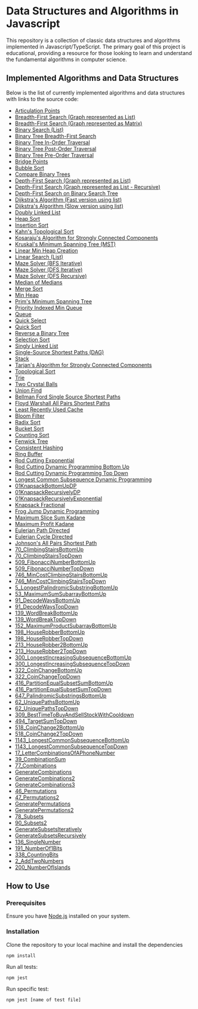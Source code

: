 # Data Structures and Algorithms in Javascript

This repository is a collection of classic data structures and algorithms implemented in Javascript/TypeScript. The primary goal of this project is educational, providing a resource for those looking to learn and understand the fundamental algorithms in computer science.

## Implemented Algorithms and Data Structures

Below is the list of currently implemented algorithms and data structures with links to the source code:

-   [Articulation Points](./src/ArticulationPoints.ts)
-   [Breadth-First Search (Graph represented as List)](./src/BFSGraphList.ts)
-   [Breadth-First Search (Graph represented as Matrix)](./src/BFSGraphMatrix.ts)
-   [Binary Search (List)](./src/BinarySearchList.ts)
-   [Binary Tree Breadth-First Search](./src/BinaryTreeBFS.ts)
-   [Binary Tree In-Order Traversal](./src/BinaryTreeInOrder.ts)
-   [Binary Tree Post-Order Traversal](./src/BinaryTreePostOrder.ts)
-   [Binary Tree Pre-Order Traversal](./src/BinaryTreePreOrder.ts)
-   [Bridge Points](./src/BridgePoints.ts)
-   [Bubble Sort](./src/BubbleSort.ts)
-   [Compare Binary Trees](./src/CompareBinaryTrees.ts)
-   [Depth-First Search (Graph represented as List)](./src/DFSGraphListIterative.ts)
-   [Depth-First Search (Graph represented as List - Recursive)](./src/DFSGraphListRecursive.ts)
-   [Depth-First Search on Binary Search Tree](./src/DFSOnBinarySearchTree.ts)
-   [Dijkstra's Algorithm (Fast version using list)](./src/DijkstraListFast.ts)
-   [Dijkstra's Algorithm (Slow version using list)](./src/DijkstraListSlow.ts)
-   [Doubly Linked List](./src/DoublyLinkedList.ts)
-   [Heap Sort](./src/HeapSort.ts)
-   [Insertion Sort](./src/InsertionSort.ts)
-   [Kahn's Topological Sort](./src/KahnTopologicalSort.ts)
-   [Kosaraju's Algorithm for Strongly Connected Components](./src/KosarajuStrongConnectedComponents.ts)
-   [Kruskal's Minimum Spanning Tree (MST)](./src/KruskalMST.ts)
-   [Linear Min Heap Creation](./src/LinearMinHeapCreation.ts)
-   [Linear Search (List)](./src/LinearSearchList.ts)
-   [Maze Solver (BFS Iterative)](./src/MazeSolverBFSIterative.ts)
-   [Maze Solver (DFS Iterative)](./src/MazeSolverDFSIterative.ts)
-   [Maze Solver (DFS Recursive)](./src/MazeSolverDFSRecursive.ts)
-   [Median of Medians](./src/MedianOfMedians.ts)
-   [Merge Sort](./src/MergeSort.ts)
-   [Min Heap](./src/MinHeap.ts)
-   [Prim's Minimum Spanning Tree](./src/PrimsMST.ts)
-   [Priority Indexed Min Queue](./src/PriorityIndexedMinQueue.ts)
-   [Queue](./src/Queue.ts)
-   [Quick Select](./src/QuickSelect.ts)
-   [Quick Sort](./src/QuickSort.ts)
-   [Reverse a Binary Tree](./src/ReverseBinaryTree.ts)
-   [Selection Sort](./src/SelectSort.ts)
-   [Singly Linked List](./src/SinglyLinkedList.ts)
-   [Single-Source Shortest Paths (DAG)](./src/SSSPDAG.ts)
-   [Stack](./src/Stack.ts)
-   [Tarjan's Algorithm for Strongly Connected Components](./src/TarjanStrongConnectedComponents.ts)
-   [Topological Sort](./src/TopologicalSort.ts)
-   [Trie](./src/Trie.ts)
-   [Two Crystal Balls](./src/TwoCrystalBalls.ts)
-   [Union Find](./src/UnionFind.ts)
-   [Bellman Ford Single Source Shortest Paths](./src/BellmanFord.ts)
-   [Floyd Warshall All Pairs Shortest Paths](./src/FloydWarshallAPSP.ts)
-   [Least Recently Used Cache](./src/LeastRecentlyUsedCache.ts)
-   [Bloom Filter](./src/BloomFilter.ts)
-   [Radix Sort](./src/RadixSort.ts)
-   [Bucket Sort](./src/BucketSort.ts)
-   [Counting Sort](./src/CountingSort.ts)
-   [Fenwick Tree](./src/FenwickTree.ts)
-   [Consistent Hashing](./src/ConsistentHashing.ts)
-   [Ring Buffer](./src/RingBuffer.ts)
-   [Rod Cutting Exponential](./src/09_dynamic_programming/1D/RodCuttingExponential.ts)
-   [Rod Cutting Dynamic Programming Bottom Up](./src/09_dynamic_programming/1D/RodCuttingBottomUp.ts)
-   [Rod Cutting Dynamic Programming Top Down](./src/09_dynamic_programming/1D/RodCuttingTopDown.ts)
-   [Longest Common Subsequence Dynamic Programming](./src/LongestCommonSubsequenceDP.ts)
-   [01KnapsackBottomUpDP](./src/01KnapsackBottomUpDP.ts)
-   [01KnapsackRecursivelyDP](./src/01KnapsackRecursivelyDP.ts)
-   [01KnapsackRecursivelyExponential](./src/01KnapsackRecursivelyExponential.ts)
-   [Knapsack Fractional](./src/01KnapsackFractional.ts)
-   [Frog Jump Dynamic Programming](./src/FrogJumpDP.ts)
-   [Maximum Slice Sum Kadane](./src/MaximumSliceSumKadane.ts)
-   [Maximum Profit Kadane](./src/MaxProfitKadane.ts)
-   [Eulerian Path Directed](./src/EulerianPathDirected.ts)
-   [Eulerian Cycle Directed](./src/EulerianCycleDirected.ts)
-   [Johnson's All Pairs Shortest Path](./src/JohnsonAPSP.ts)
-   [70_ClimbingStairsBottomUp](./src/09_dynamic_programming/1D/leetcode/easy/70_ClimbingStairsBottomUp.ts)
-   [70_ClimbingStairsTopDown](./src/09_dynamic_programming/1D/leetcode/easy/70_ClimbingStairsTopDown.ts)
-   [509_FibonacciNumberBottomUp](./src/09_dynamic_programming/1D/leetcode/easy/509_FibonacciNumberBottomUp.ts)
-   [509_FibonacciNumberTopDown](./src/09_dynamic_programming/1D/leetcode/easy/509_FibonacciNumberTopDown.ts)
-   [746_MinCostClimbingStairsBottomUp](./src/09_dynamic_programming/1D/leetcode/easy/746_MinCostClimbingStairsBottomUp.ts)
-   [746_MinCostClimbingStairsTopDown](./src/09_dynamic_programming/1D/leetcode/easy/746_MinCostClimbingStairsTopDown.ts)
-   [5_LongestPalindromicSubstringBottomUp](./src/09_dynamic_programming/1D/leetcode/medium/5_LongestPalindromicSubstringBottomUp.ts)
-   [53_MaximumSumSubarrayBottomUp](./src/09_dynamic_programming/1D/leetcode/medium/53_MaximumSumSubarrayBottomUp.ts)
-   [91_DecodeWaysBottomUp](./src/09_dynamic_programming/1D/leetcode/medium/91_DecodeWaysBottomUp.ts)
-   [91_DecodeWaysTopDown](./src/09_dynamic_programming/1D/leetcode/medium/91_DecodeWaysTopDown.ts)
-   [139_WordBreakBottomUp](./src/09_dynamic_programming/1D/leetcode/medium/139_WordBreakBottomUp.ts)
-   [139_WordBreakTopDown](./src/09_dynamic_programming/1D/leetcode/medium/139_WordBreakTopDown.ts)
-   [152_MaximumProductSubarrayBottomUp](./src/09_dynamic_programming/1D/leetcode/medium/152_MaximumProductSubarrayBottomUp.ts)
-   [198_HouseRobberBottomUp](./src/09_dynamic_programming/1D/leetcode/medium/198_HouseRobberBottomUp.ts)
-   [198_HouseRobberTopDown](./src/09_dynamic_programming/1D/leetcode/medium/198_HouseRobberTopDown.ts)
-   [213_HouseRobber2BottomUp](./src/09_dynamic_programming/1D/leetcode/medium/213_HouseRobber2BottomUp.ts)
-   [213_HouseRobber2TopDown](./src/09_dynamic_programming/1D/leetcode/medium/213_HouseRobber2TopDown.ts)
-   [300_LongestIncreasingSubsequenceBottomUp](./src/09_dynamic_programming/1D/leetcode/medium/300_LongestIncreasingSubsequenceBottomUp.ts)
-   [300_LongestIncreasingSubsequenceTopDown](./src/09_dynamic_programming/1D/leetcode/medium/300_LongestIncreasingSubsequenceTopDown.ts)
-   [322_CoinChangeBottomUp](./src/09_dynamic_programming/1D/leetcode/medium/322_CoinChangeBottomUp.ts)
-   [322_CoinChangeTopDown](./src/09_dynamic_programming/1D/leetcode/medium/322_CoinChangeTopDown.ts)
-   [416_PartitionEqualSubsetSumBottomUp](./src/09_dynamic_programming/1D/leetcode/medium/416_PartitionEqualSubsetSumBottomUp.ts)
-   [416_PartitionEqualSubsetSumTopDown](./src/09_dynamic_programming/1D/leetcode/medium/416_PartitionEqualSubsetSumTopDown.ts)
-   [647_PalindromicSubstringsBottomUp](./src/09_dynamic_programming/1D/leetcode/medium/647_PalindromicSubstringsBottomUp.ts)
-   [62_UniquePathsBottomUp](./src/09_dynamic_programming/2D/leetcode/medium/62_UniquePathsBottomUp.ts)
-   [62_UniquePathsTopDown](./src/09_dynamic_programming/2D/leetcode/medium/62_UniquePathsTopDown.ts)
-   [309_BestTimeToBuyAndSellStockWithCooldown](./src/09_dynamic_programming/2D/leetcode/medium/309_BestTimeToBuyAndSellStockWithCooldown.ts)
-   [494_TargetSumTopDown](./src/09_dynamic_programming/2D/leetcode/medium/494_TargetSumTopDown.ts)
-   [518_CoinChange2BottomUp](./src/09_dynamic_programming/2D/leetcode/medium/518_CoinChange2BottomUp.ts)
-   [518_CoinChange2TopDown](./src/09_dynamic_programming/2D/leetcode/medium/518_CoinChange2TopDown.ts)
-   [1143_LongestCommonSubsequenceBottomUp](./src/09_dynamic_programming/2D/leetcode/medium/1143_LongestCommonSubsequenceBottomUp.ts)
-   [1143_LongestCommonSubsequenceTopDown](./src/09_dynamic_programming/2D/leetcode/medium/1143_LongestCommonSubsequenceTopDown.ts)
-   [17_LetterCombinationsOfAPhoneNumber](src/14_combinatorics/combinations/leetcode/medium/17_LetterCombinationsOfAPhoneNumber.ts)
-   [39_CombinationSum](./src/14_combinatorics/combinations/leetcode/medium/39_CombinationSum.ts)
-   [77_Combinations](./src/14_combinatorics/combinations/leetcode/medium/77_Combinations.ts)
-   [GenerateCombinations](./src/14_combinatorics/combinations/GenerateCombinations.ts)
-   [GenerateCombinations2](./src/14_combinatorics/combinations/GenerateCombinations2.ts)
-   [GenerateCombinations3](./src/14_combinatorics/combinations/GenerateCombinations3.ts)
-   [46_Permutations](./src/14_combinatorics/permutations/leetcode/medium/46_Permutations.ts)
-   [47_Permutations2](./src/14_combinatorics/permutations/leetcode/medium/47_Permutations2.ts)
-   [GeneratePermutations](./src/14_combinatorics/permutations/GeneratePermutations.ts)
-   [GeneratePermutations2](./src/14_combinatorics/permutations/GeneratePermutations2.ts)
-   [78_Subsets](./src/14_combinatorics/subsets/leetcode/medium/78_Subsets.ts)
-   [90_Subsets2](./src/14_combinatorics/subsets/leetcode/medium/90_Subsets2.ts)
-   [GenerateSubsetsIteratively](./src/14_combinatorics/subsets/GenerateSubsetsIteratively.ts)
-   [GenerateSubsetsRecursively](./src/14_combinatorics/subsets/GenerateSubsetsRecursively.ts)
-   [136_SingleNumber](./src/12_bit_manipulation/leetcode/easy/136_SingleNumber.ts)
-   [191_NumberOf1Bits](./src/12_bit_manipulation/leetcode/easy/191_NumberOf1Bits.ts)
-   [338_CountingBits](./src/12_bit_manipulation/leetcode/easy/338_CountingBits.ts)
-   [2_AddTwoNumbers](./src/02_linked_lists/leetcode/medium/2_AddTwoNumbers.ts)
-   [200_NumberOfIslands](./src/10_graphs/leetcode/medium/200_NumberOfIslands.ts)

## How to Use

### Prerequisites

Ensure you have [Node.js](https://nodejs.org/) installed on your system.

### Installation

Clone the repository to your local machine and install the dependencies

```
npm install
```

Run all tests:

```
npm jest
```

Run specific test:

```
npm jest [name of test file]
```
